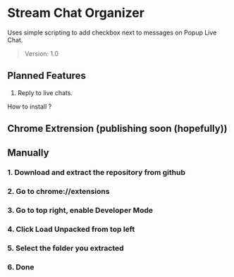 # Stream Chat Organizer

Uses simple scripting to add checkbox next to messages on Popup Live Chat.
> Version: 1.0

## Planned Features
1. Reply to live chats.

How to install ?

## Chrome Extrension (publishing soon (hopefully))

## Manually
### 1. Download and extract the repository from github
### 2. Go to chrome://extensions
### 3. Go to top right, enable Developer Mode
### 4. Click Load Unpacked from top left
### 5. Select the folder you extracted
### 6. Done
